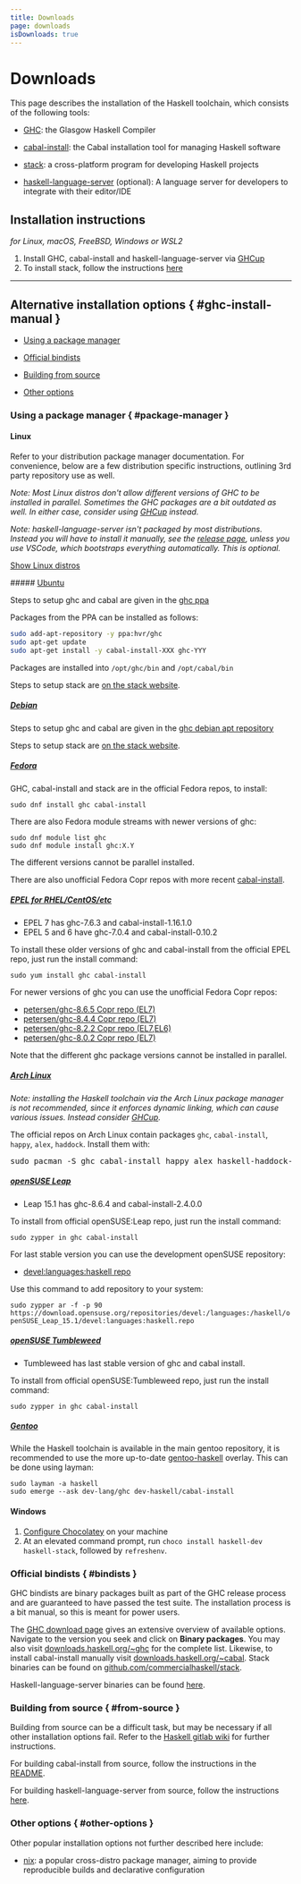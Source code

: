 ```yaml
---
title: Downloads
page: downloads
isDownloads: true
---
```


# Downloads

This page describes the installation of the Haskell toolchain, which consists of the following tools:

*   [GHC](https://www.haskell.org/ghc/): the Glasgow Haskell Compiler

*   [cabal-install](https://cabal.readthedocs.io): the Cabal installation tool for managing Haskell software

*   [stack](https://docs.haskellstack.org): a cross-platform program for developing Haskell projects

*   [haskell-language-server](https://github.com/haskell/haskell-language-server) (optional): A language server for developers to integrate with their editor/IDE

## Installation instructions

*for Linux, macOS, FreeBSD, Windows or WSL2*

1. Install GHC, cabal-install and haskell-language-server via [GHCup](https://www.haskell.org/ghcup/)
2. To install stack, follow the instructions [here](https://docs.haskellstack.org/en/stable/install_and_upgrade/)

* * *

## Alternative installation options { #ghc-install-manual }

*   [Using a package manager](#package-manager)

*   [Official bindists](#bindists)

*   [Building from source](#from-source)

*   [Other options](#other-options)

### Using a package manager { #package-manager }

#### Linux

Refer to your distribution package manager documentation. For convenience, below are a few distribution specific instructions, outlining 3rd party repository use as well.

*Note: Most Linux distros don't allow different versions of GHC to be installed in parallel. Sometimes the GHC packages are a bit outdated as well. In either case, consider using [GHCup](#ghcup) instead.*

*Note: haskell-language-server isn't packaged by most distributions. Instead you will have to install it manually, see the [release page](https://github.com/haskell/haskell-language-server/releases), unless you use VSCode, which bootstraps everything automatically. This is optional.*

<p><a data-toggle="collapse" href="#collapse-linux" class="btn btn-xs btn-primary">Show Linux distros</a></p>

<div id="collapse-linux" class="collapse">
##### <span style="text-decoration: underline">Ubuntu</span>

Steps to setup ghc and cabal are given in the [ghc ppa](https://launchpad.net/~hvr/+archive/ubuntu/ghc)

Packages from the PPA can be installed as follows:
```bash
sudo add-apt-repository -y ppa:hvr/ghc
sudo apt-get update
sudo apt-get install -y cabal-install-XXX ghc-YYY
```

Packages are installed into `/opt/ghc/bin` and `/opt/cabal/bin`

Steps to setup stack are [on the stack website](https://docs.haskellstack.org/en/stable/install_and_upgrade/#ubuntu).

##### <span style="text-decoration: underline">Debian</span>

Steps to setup ghc and cabal are given in the [ghc debian apt repository](https://downloads.haskell.org/~debian/)

Steps to setup stack are [on the stack website](https://docs.haskellstack.org/en/stable/install_and_upgrade/#debian).

##### <span style="text-decoration: underline">Fedora</span>

GHC, cabal-install and stack are in the official Fedora repos, to install:

`sudo dnf install ghc cabal-install`

There are also Fedora module streams with newer versions of ghc:

```
sudo dnf module list ghc
sudo dnf module install ghc:X.Y
```

The different versions cannot be parallel installed.

There are also unofficial Fedora Copr repos with more recent [cabal-install](http://copr.fedorainfracloud.org/coprs/petersen/cabal-install).

##### <span style="text-decoration: underline">EPEL for RHEL/CentOS/etc</span>

*   EPEL 7 has ghc-7.6.3 and cabal-install-1.16.1.0
*   EPEL 5 and 6 have ghc-7.0.4 and cabal-install-0.10.2

To install these older versions of ghc and cabal-install from the official EPEL repo, just run the install command:

`sudo yum install ghc cabal-install`

For newer versions of ghc you can use the unofficial Fedora Copr repos:

*   [petersen/ghc-8.6.5 Copr repo (EL7)](https://copr.fedorainfracloud.org/coprs/petersen/ghc-8.6.5/)
*   [petersen/ghc-8.4.4 Copr repo (EL7)](https://copr.fedorainfracloud.org/coprs/petersen/ghc-8.4.4/)
*   [petersen/ghc-8.2.2 Copr repo (EL7,EL6)](https://copr.fedorainfracloud.org/coprs/petersen/ghc-8.2.2/)  
*   [petersen/ghc-8.0.2 Copr repo (EL7)](https://copr.fedorainfracloud.org/coprs/petersen/ghc-8.0.2)

Note that the different ghc package versions cannot be installed in parallel.

##### <span style="text-decoration: underline">Arch Linux</span>

*Note: installing the Haskell toolchain via the Arch Linux package manager is not recommended, since it enforces dynamic linking, which can cause various issues. Instead consider [GHCup](#ghcup).*

The official repos on Arch Linux contain packages `ghc`, `cabal-install`, `happy`, `alex`, `haddock`. Install them with:

<pre>sudo pacman -S ghc cabal-install happy alex haskell-haddock-library</pre>
 
##### <span style="text-decoration: underline">openSUSE Leap</span>

*   Leap 15.1 has ghc-8.6.4 and cabal-install-2.4.0.0

To install from official openSUSE:Leap repo, just run the install command:

`sudo zypper in ghc cabal-install`

For last stable version you can use the development openSUSE repository:

* [devel:languages:haskell repo](https://build.opensuse.org/project/show/devel:languages:haskell)

Use this command to add repository to your system:

`sudo zypper ar -f -p 90 https://download.opensuse.org/repositories/devel:/languages:/haskell/openSUSE_Leap_15.1/devel:languages:haskell.repo`

##### <span style="text-decoration: underline">openSUSE Tumbleweed</span>

*   Tumbleweed has last stable version of ghc and cabal install.

To install from official openSUSE:Tumbleweed repo, just run the install command:

`sudo zypper in ghc cabal-install`

##### <span style="text-decoration: underline">Gentoo</span>

While the Haskell toolchain is available in the main gentoo repository, it is recommended
to use the more up-to-date [gentoo-haskell](https://github.com/gentoo-haskell/gentoo-haskell) overlay. This can be done using layman:

```
sudo layman -a haskell
sudo emerge --ask dev-lang/ghc dev-haskell/cabal-install
```

</div>

#### Windows

1. [Configure Chocolatey](https://chocolatey.org/install) on your machine
2. At an elevated command prompt, run `choco install haskell-dev haskell-stack`, followed by `refreshenv`.

### Official bindists { #bindists }

GHC bindists are binary packages built as part of the GHC release process and are guaranteed to have passed the test suite. The installation process is a bit manual, so this is meant for power users.

The [GHC download page](https://www.haskell.org/ghc/download.html) gives an extensive overview of available options. Navigate to the version you seek and click on **Binary packages**. You may also visit [downloads.haskell.org/~ghc](https://downloads.haskell.org/~ghc/) for the complete list. Likewise, to install cabal-install manually visit [downloads.haskell.org/~cabal](https://downloads.haskell.org/~cabal/cabal-install-latest/). Stack binaries can be found on [github.com/commercialhaskell/stack](https://github.com/commercialhaskell/stack/releases).

Haskell-language-server binaries can be found [here](https://github.com/haskell/haskell-language-server/releases/).

### Building from source { #from-source }

Building from source can be a difficult task, but may be necessary if all other installation options fail. Refer to the [Haskell gitlab wiki](https://gitlab.haskell.org/ghc/ghc/-/wikis/building/#building-and-porting-ghc) for further instructions.

For building cabal-install from source, follow the instructions in the [README](https://github.com/haskell/cabal/blob/master/README.md).

For building haskell-language-server from source, follow the instructions [here](https://github.com/haskell/haskell-language-server#installation-from-source).

### Other options { #other-options }

Other popular installation options not further described here include:

* [nix](https://nixos.org/): a popular cross-distro package manager, aiming to provide reproducible builds and declarative configuration
